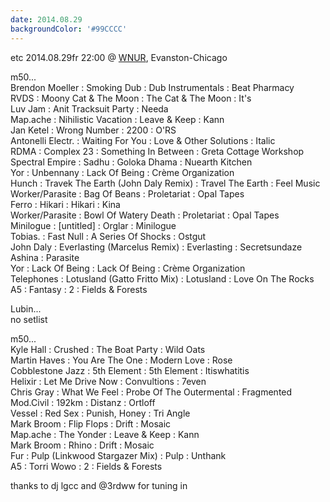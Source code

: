 ```yaml
---
date: 2014.08.29
backgroundColor: '#99CCCC'
---
```


etc 2014.08.29fr 22:00 @ [WNUR](http://www.wnur.org/), Evanston-Chicago  

m50...  
Brendon Moeller : Smoking Dub : Dub Instrumentals : Beat Pharmacy  
RVDS : Moony Cat & The Moon : The Cat & The Moon : It's  
Luv Jam : Anit Tracksuit Party : Needa  
Map.ache : Nihilistic Vacation : Leave & Keep : Kann  
Jan Ketel : Wrong Number : 2200 : O'RS  
Antonelli Electr. : Waiting For You : Love & Other Solutions : Italic  
RDMA : Complex 23 : Something In Between : Greta Cottage Workshop  
Spectral Empire : Sadhu : Goloka Dhama : Nuearth Kitchen  
Yor : Unbennany : Lack Of Being : Crème Organization  
Hunch : Travek The Earth (John Daly Remix) : Travel The Earth : Feel Music  
Worker/Parasite : Bag Of Beans : Proletariat : Opal Tapes  
Ferro : Hikari : Hikari : Kina  
Worker/Parasite : Bowl Of Watery Death : Proletariat : Opal Tapes  
Minilogue : \[untitled\] : Orglar : Minilogue  
Tobias. : Fast Null : A Series Of Shocks : Ostgut  
John Daly : Everlasting (Marcelus Remix) : Everlasting : Secretsundaze  
Ashina : Parasite  
Yor : Lack Of Being : Lack Of Being : Crème Organization  
Telephones : Lotusland (Gatto Fritto Mix) : Lotusland : Love On The Rocks  
A5 : Fantasy : 2 : Fields & Forests  

Lubin...  
no setlist  

m50...  
Kyle Hall : Crushed : The Boat Party : Wild Oats  
Martin Haves : You Are The One : Modern Love : Rose  
Cobblestone Jazz : 5th Element : 5th Element : Itiswhatitis  
Helixir : Let Me Drive Now : Convultions : 7even  
Chris Gray : What We Feel : Probe Of The Outermental : Fragmented  
Mod.Civil : 192km : Distanz : Ortloff  
Vessel : Red Sex : Punish, Honey : Tri Angle  
Mark Broom : Flip Flops : Drift : Mosaic  
Map.ache : The Yonder : Leave & Keep : Kann  
Mark Broom : Rhino : Drift : Mosaic  
Fur : Pulp (Linkwood Stargazer Mix) : Pulp : Unthank  
A5 : Torri Wowo : 2 : Fields & Forests  

thanks to dj lgcc and @3rdww for tuning in